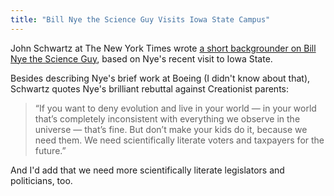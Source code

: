 ```yaml
---
title: "Bill Nye the Science Guy Visits Iowa State Campus"
---
```


John Schwartz at The New York Times wrote [a short backgrounder on Bill Nye the Science Guy](https://www.nytimes.com/2013/06/18/science/bill-nye-firebrand-for-science-is-a-big-man-on-campus.html), based on Nye's recent visit to Iowa State.

Besides describing Nye's brief work at Boeing (I didn't know about that), Schwartz quotes Nye's brilliant rebuttal against Creationist parents:

> “If you want to deny evolution and live in your world — in your world  that’s completely inconsistent with everything we observe in the  universe — that’s fine. But don’t make your kids do it, because we need  them. We need scientifically literate voters and taxpayers for the  future.”

And I'd add that we need more scientifically literate legislators and politicians, too.
